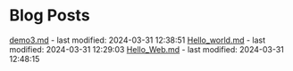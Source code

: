 # Blog Posts

[demo3.md](_posts/demo3.md) - last modified: 2024-03-31 12:38:51
[Hello_world.md](_posts/Hello_world.md) - last modified: 2024-03-31 12:29:03
[Hello_Web.md](_posts/Hello_Web.md) - last modified: 2024-03-31 12:48:15
